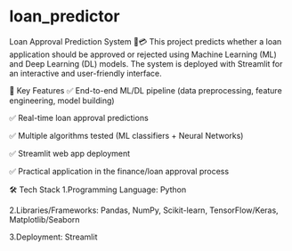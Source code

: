 # loan_predictor
Loan Approval Prediction System 🏦💳
This project predicts whether a loan application should be approved or rejected using Machine Learning (ML) and Deep Learning (DL) models. The system is deployed with Streamlit for an interactive and user-friendly interface.


📌 Key Features
✅ End-to-end ML/DL pipeline (data preprocessing, feature engineering, model building)

✅ Real-time loan approval predictions

✅ Multiple algorithms tested (ML classifiers + Neural Networks)

✅ Streamlit web app deployment

✅ Practical application in the finance/loan approval process


🛠️ Tech Stack
1.Programming Language: Python 

2.Libraries/Frameworks: Pandas, NumPy, Scikit-learn, TensorFlow/Keras, Matplotlib/Seaborn

3.Deployment: Streamlit

